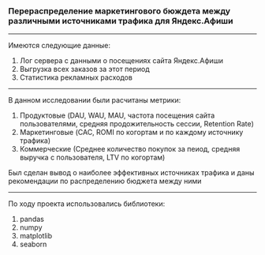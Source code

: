 ### Перераспределение маркетингового бюждета между различными источниками трафика для Яндекс.Афиши
_______________________

Имеются следующие данные:
1. Лог сервера с данными о посещениях сайта Яндекс.Афиши
2. Выгрузка всех заказов за этот период
3. Статистика рекламных расходов
____________________________

В данном исследовании были расчитаны метрики:
1. Продуктовые (DAU, WAU, MAU, частота посещения сайта пользователями, средняя продожительность сессии, Retention Rate)
2. Маркетинговые (CAC, ROMI по когортам и по каждому источнику трафика)
3. Коммерческие (Среднее количество покупок за пеиод, средняя выручка с пользователя, LTV по когортам)

Был сделан вывод о наиболее эффективных источниках трафика и даны рекомендации по распределению бюджета между ними
_______________________

По ходу проекта использовались библиотеки:
1. pandas
2. numpy 
3. matplotlib
4. seaborn 


